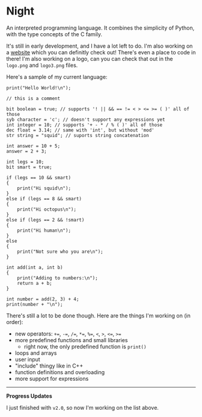 # Night

An interpreted programming language. It combines the simplicity of Python, with the type concepts of the C family.

It's still in early development, and I have a lot left to do. I'm also working on a [website](https://night-web.dynamicsquid.repl.co/) which you can definitly check out! There's even a place to code in there! I'm also working on a logo, can you can check that out in the `logo.png` and `logo3.png` files.

Here's a sample of my current language:

```
print("Hello World!\n");

// this is a comment

bit boolean = true; // supports '! || && == != < > <= >= ( )' all of those
syb character = 'c'; // doesn't support any expressions yet
int integer = 10; // supports '+ - * / % ( )' all of those
dec float = 3.14; // same with 'int', but without 'mod'
str string = "squid"; // suports string concatenation

int answer = 10 + 5;
answer = 2 + 3;

int legs = 10;
bit smart = true;

if (legs == 10 && smart)
{
    print("Hi squid\n");
}
else if (legs == 8 && smart)
{
    print("Hi octopus\n");
}
else if (legs == 2 && !smart)
{
    print("Hi human\n");
}
else
{
    print("Not sure who you are\n");
}

int add(int a, int b)
{
    print("Adding to numbers:\n");
    return a + b;
}

int number = add(2, 3) + 4;
print(number + "\n");
```

There's still a lot to be done though. Here are the things I'm working on (in order):

- new operators: `+=`, `-=`, `/=`, `*=`, `%=`, `<`, `>`, `<=`, `>=`
- more predefined functions and small libraries
  - right now, the only predefined function is `print()`
- loops and arrays
- user input
- "include" thingy like in C++
- function definitions and overloading
- more support for expressions

---

**Progress Updates**

I just finished with `v2.0`, so now I'm working on the list above.
